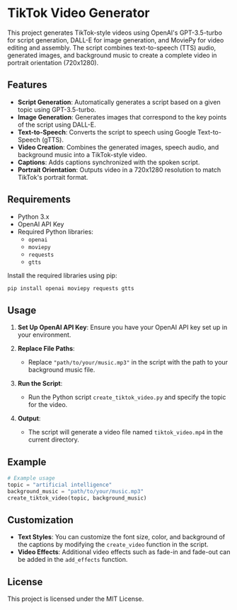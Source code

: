 
# TikTok Video Generator

This project generates TikTok-style videos using OpenAI's GPT-3.5-turbo for script generation, DALL-E for image generation, and MoviePy for video editing and assembly. The script combines text-to-speech (TTS) audio, generated images, and background music to create a complete video in portrait orientation (720x1280).

## Features

- **Script Generation**: Automatically generates a script based on a given topic using GPT-3.5-turbo.
- **Image Generation**: Generates images that correspond to the key points of the script using DALL-E.
- **Text-to-Speech**: Converts the script to speech using Google Text-to-Speech (gTTS).
- **Video Creation**: Combines the generated images, speech audio, and background music into a TikTok-style video.
- **Captions**: Adds captions synchronized with the spoken script.
- **Portrait Orientation**: Outputs video in a 720x1280 resolution to match TikTok's portrait format.

## Requirements

- Python 3.x
- OpenAI API Key
- Required Python libraries:
  - `openai`
  - `moviepy`
  - `requests`
  - `gtts`

Install the required libraries using pip:

```bash
pip install openai moviepy requests gtts
```

## Usage

1. **Set Up OpenAI API Key**: Ensure you have your OpenAI API key set up in your environment.

2. **Replace File Paths**:
   - Replace `"path/to/your/music.mp3"` in the script with the path to your background music file.

3. **Run the Script**:
   - Run the Python script `create_tiktok_video.py` and specify the topic for the video.

4. **Output**:
   - The script will generate a video file named `tiktok_video.mp4` in the current directory.

## Example

```python
# Example usage
topic = "artificial intelligence"
background_music = "path/to/your/music.mp3"
create_tiktok_video(topic, background_music)
```

## Customization

- **Text Styles**: You can customize the font size, color, and background of the captions by modifying the `create_video` function in the script.
- **Video Effects**: Additional video effects such as fade-in and fade-out can be added in the `add_effects` function.

## License

This project is licensed under the MIT License.
